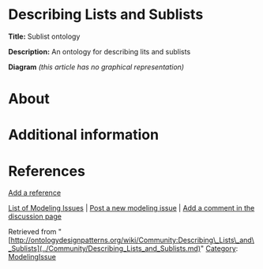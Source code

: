 #  Describing Lists and Sublists


__Title:__ Sublist ontology


__Description:__ An ontology for describing lits and sublists 


__Diagram__
_(this article has no graphical representation)_



#  About


  




#  Additional information


#  References


[Add a reference](index.php@title=Odp%253AAdd_reference&subject=Community%253ADescribing+Lists+and+Sublists.html "http://ontologydesignpatterns.org/wiki/index.php?title=Odp:Add_reference&subject=Community%3ADescribing+Lists+and+Sublists")


  




 [List of Modeling Issues](../Community/Main.md "Community:Main") | [Post a new modeling issue](../Community/PostModelingIssue.md "Community:PostModelingIssue") | [Add a comment in the discussion page](index.php@title=Odp%253AAdd_comment&target=Community_talk%253ADescribing_Lists_and_Sublists.html#New_comment "http://ontologydesignpatterns.org/wiki/index.php?title=Odp:Add_comment&target=Community_talk:Describing_Lists_and_Sublists#New_comment")


Retrieved from "[http://ontologydesignpatterns.org/wiki/Community:Describing\_Lists\_and\_Sublists](../Community/Describing_Lists_and_Sublists.md)"
 [Category](http://ontologydesignpatterns.org/wiki/Special:Categories "Special:Categories"): [ModelingIssue](../Category/ModelingIssue.md "Category:ModelingIssue")